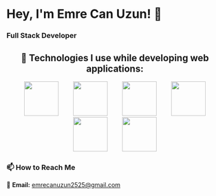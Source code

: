 # Hey, I'm  Emre Can Uzun! 👋
### **Full Stack Developer** 

<div align="center" style="margin: 20px 0;">

## 🚀 Technologies I use while developing web applications:

  
<!-- Büyük boyutlu logolar (width=80 height=80) -->
<img src="https://cdn.jsdelivr.net/gh/devicons/devicon/icons/react/react-original-wordmark.svg" width="80" height="80" style="margin: 0 15px;"/>
<img src="https://cdn.jsdelivr.net/gh/devicons/devicon/icons/nodejs/nodejs-original-wordmark.svg" width="80" height="80" style="margin: 0 15px;"/>
<img src="https://cdn.jsdelivr.net/gh/devicons/devicon/icons/nextjs/nextjs-original-wordmark.svg" width="80" height="80" style="margin: 0 15px;"/>
<img src="https://cdn.jsdelivr.net/gh/devicons/devicon/icons/typescript/typescript-original.svg" width="80" height="80" style="margin: 0 15px;"/>
<img src="https://cdn.jsdelivr.net/gh/devicons/devicon/icons/react/react-original-wordmark.svg" width="80" height="80" style="margin: 0 15px;"/>
<img src="https://cdn.jsdelivr.net/gh/devicons/devicon/icons/dotnetcore/dotnetcore-original.svg" width="80" height="80" style="margin: 0 15px;"/>

</div>




 


### 📫 **How to Reach Me**  
📧 **Email:** emrecanuzun2525@gmail.com 


